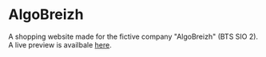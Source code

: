 # AlgoBreizh
A shopping website made for the fictive company "AlgoBreizh" (BTS SIO 2).
A live preview is availbale [here](algobreizh.store).
